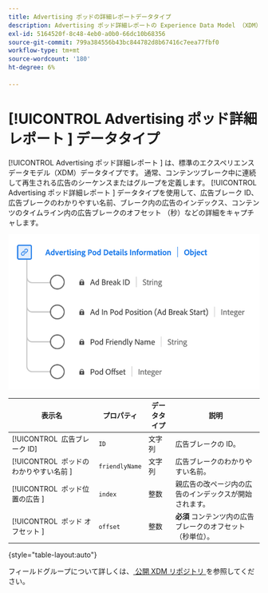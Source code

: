 ```yaml
---
title: Advertising ポッドの詳細レポートデータタイプ
description: Advertising ポッド詳細レポートの Experience Data Model （XDM）データタイプについて説明します。
exl-id: 5164520f-8c48-4eb0-a0b0-66dc10b68356
source-git-commit: 799a384556b43bc844782d8b67416c7eea77fbf0
workflow-type: tm+mt
source-wordcount: '180'
ht-degree: 6%

---
```


# [!UICONTROL Advertising ポッド詳細レポート &#x200B;] データタイプ

[!UICONTROL Advertising ポッド詳細レポート &#x200B;] は、標準のエクスペリエンスデータモデル（XDM）データタイプです。 通常、コンテンツブレーク中に連続して再生される広告のシーケンスまたはグループを定義します。 [!UICONTROL Advertising ポッド詳細レポート &#x200B;] データタイプを使用して、広告ブレーク ID、広告ブレークのわかりやすい名前、ブレーク内の広告のインデックス、コンテンツのタイムライン内の広告ブレークのオフセット （秒）などの詳細をキャプチャします。

![Advertising ポッド詳細レポートデータタイプの図。](../images/data-types/advertising-pod-details-information.png)

| 表示名 | プロパティ | データタイプ | 説明 |
|----------------------------|------------------------|-----------|-------------------------------------------------------|
| [!UICONTROL &#x200B; 広告ブレーク ID] | `ID` | 文字列 | 広告ブレークの ID。 |
| [!UICONTROL &#x200B; ポッドのわかりやすい名前 &#x200B;] | `friendlyName` | 文字列 | 広告ブレークのわかりやすい名前。 |
| [!UICONTROL &#x200B; ポッド位置の広告 &#x200B;] | `index` | 整数 | 親広告の改ページ内の広告のインデックスが開始されます。 |
| [!UICONTROL &#x200B; ポッド オフセット &#x200B;] | `offset` | 整数 | **必須** コンテンツ内の広告ブレークのオフセット （秒単位）。 |

{style="table-layout:auto"}

フィールドグループについて詳しくは、[ 公開 XDM リポジトリ ](https://github.com/adobe/xdm/blob/master/components/datatypes/advertisingpoddetails.schema.json) を参照してください。
